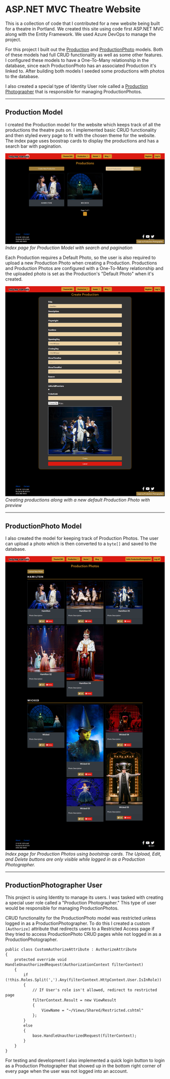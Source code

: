 # ASP.NET MVC Theatre Website
This is a collection of code that I contributed for a new website being built for a theatre in Portland.  We created this site using code first ASP.NET MVC along with the Entity Framework.  We used Azure DevOps to manage the project.

For this project I built out the [Production](#production-model) and [ProductionPhoto](#productionphoto-model) models.  Both of these models had full CRUD functionality as well as some other features.  I configured these models to have a One-To-Many relationship in the database, since each ProductionPhoto has an associated Production it's linked to.  After building both models I seeded some productions with photos to the database.

I also created a special type of Identity User role called a [Production Photographer](#productionphotographer-user) that is responsible for managing ProductionPhotos.

---
## Production Model
I created the Production model for the website which keeps track of all the productions the theatre puts on.  I implemented basic CRUD functionality and then styled every page to fit with the chosen theme for the website.  The index page uses boostrap cards to display the productions and has a search bar with pagination.

![Production Index](production-index.png)
*Index page for Production Model with search and pagination*

Each Production requires a Default Photo, so the user is also required to upload a new Production Photo when creating a Production.  Productions and Production Photos are configured with a One-To-Many relationship and the uploaded photo is set as the Production's "Default Photo" when it's created.

![Production Create](production-create.png)
*Creating productions along with a new default Production Photo with preview*

---
## ProductionPhoto Model
I also created the model for keeping track of Production Photos.  The user can upload a photo which is then converted to a `byte[]` and saved to the database.

![Production Photo Index](photos-index.png)
*Index page for Production Photos using bootstrap cards. The Upload, Edit, and Delete buttons are only visible while logged in as a Production Photographer.*

---
## ProductionPhotographer User
This project is using Identity to manage its users. I was tasked with creating a special user role called a "Production Photographer." This type of user would be responsible for managing ProductionPhotos.

CRUD functionality for the ProductionPhoto model was restricted unless logged in as a ProductionPhotographer. To do this I created a custom `[Authorize]` attribute that redirects users to a Restricted Access page if they tried to access ProductionPhoto CRUD pages while not logged in as a ProductionPhotographer.

```
public class CustomAuthorizeAttribute : AuthorizeAttribute
{
    protected override void HandleUnauthorizedRequest(AuthorizationContext filterContext)
    {
        if (!this.Roles.Split(',').Any(filterContext.HttpContext.User.IsInRole))
        {
            // If User's role isn't allowed, redirect to restricted page
            filterContext.Result = new ViewResult
            {
                ViewName = "~/Views/Shared/Restricted.cshtml"
            };
        }
        else
        {
            base.HandleUnauthorizedRequest(filterContext);
        }
    }
}
```

For testing and development I also implemented a quick login button to login as a Production Photographer that showed up in the bottom right corner of every page when the user was not logged into an account.  